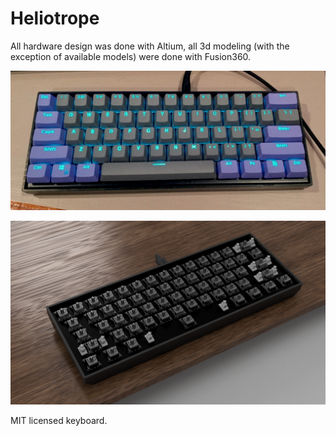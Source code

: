 # Heliotrope

All hardware design was done with Altium, all 3d modeling (with the exception of available models) were done with Fusion360.


![Alt text](/Case/KB.png)

![Alt text](/Case/Front.png)


MIT licensed keyboard.